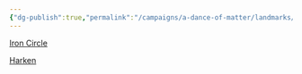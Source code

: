 ```yaml
---
{"dg-publish":true,"permalink":"/campaigns/a-dance-of-matter/landmarks/iron-vault/"}
---
```


[Iron Circle](Campaigns/A%20Dance%20of%20Matter/Clans%20⚔/Iron%20Circle.md)

[Harken](Campaigns/A%20Dance%20of%20Matter/Locations%20📌/Harken.md)